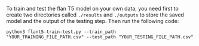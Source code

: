 To train and test the flan T5 model on your own data, you need first to create two directories called ```./results``` and ```./outputs``` to store the saved model and the output of the testing step. Then run the following code:

```python3 flant5-train-test.py --train_path "YOUR_TRAINING_FILE_PATH.csv" --test_path "YOUR_TESTING_FILE_PATH.csv" ```
